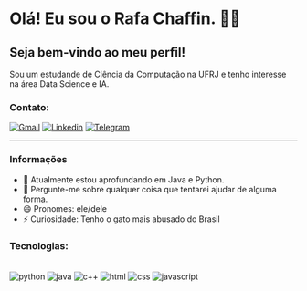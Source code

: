 # Olá! Eu sou o Rafa Chaffin. 🖐🏻
## Seja bem-vindo ao meu perfil!
Sou um estudande de Ciência da Computação na UFRJ e tenho interesse na área Data Science e IA. 

### Contato:
[![Gmail](https://img.shields.io/badge/Gmail-D14836?style=for-the-badge&logo=gmail&logoColor=white)](mailto:rafachaffin@gmail.com)
[![Linkedin](https://img.shields.io/badge/LinkedIn-0077B5?style=for-the-badge&logo=linkedin&logoColor=white)](mailto:rafachaffin@gmail.com)
[![Telegram](https://img.shields.io/badge/Telegram-2CA5E0?style=for-the-badge&logo=telegram&logoColor=white)](https://t.me/rafachaffin)

---
### Informações

- 🌱 Atualmente estou aprofundando em Java e Python.
- 💬 Pergunte-me sobre qualquer coisa que tentarei ajudar de alguma forma.
- 😄 Pronomes: ele/dele
- ⚡ Curiosidade: Tenho o gato mais abusado do Brasil

 
### Tecnologias:
<div style="display: inline_block"></br>
    <img align="center" alt="python" src="https://img.shields.io/badge/Python-14354C?style=for-the-badge&logo=python&logoColor=white"/>
    <img align="center" alt="java" src="https://img.shields.io/badge/Java-ED8B00?style=for-the-badge&logo=openjdk&logoColor=white"/>
    <img align="center" alt="c++" src="https://img.shields.io/badge/C%2B%2B-00599C?style=for-the-badge&logo=c%2B%2B&logoColor=white"/>
    <img align="center" alt="html" src="https://img.shields.io/badge/HTML5-E34F26?style=for-the-badge&logo=html5&logoColor=white"/>
    <img align="center" alt="css" src="https://img.shields.io/badge/CSS3-1572B6?style=for-the-badge&logo=css3&logoColor=white"/>
    <img align="center" alt="javascript" src="https://img.shields.io/badge/JavaScript-F7DF1E?style=for-the-badge&logo=javascript&logoColor=black"/>
    
</div>



